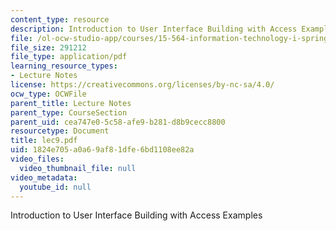 ```yaml
---
content_type: resource
description: Introduction to User Interface Building with Access Examples
file: /ol-ocw-studio-app/courses/15-564-information-technology-i-spring-2003/1824e705a0a69af81dfe6bd1108ee82a_lec9.pdf
file_size: 291212
file_type: application/pdf
learning_resource_types:
- Lecture Notes
license: https://creativecommons.org/licenses/by-nc-sa/4.0/
ocw_type: OCWFile
parent_title: Lecture Notes
parent_type: CourseSection
parent_uid: cea747e0-5c58-afe9-b281-d8b9cecc8800
resourcetype: Document
title: lec9.pdf
uid: 1824e705-a0a6-9af8-1dfe-6bd1108ee82a
video_files:
  video_thumbnail_file: null
video_metadata:
  youtube_id: null
---
```

Introduction to User Interface Building with Access Examples